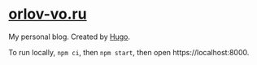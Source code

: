 # [orlov-vo.ru](https://orlov-vo.ru)

My personal blog. Created by [Hugo](https://gohugo.io/).

To run locally, `npm ci`, then `npm start`, then open https://localhost:8000.
